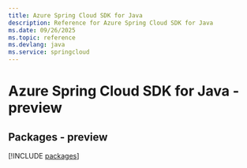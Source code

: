 ```yaml
---
title: Azure Spring Cloud SDK for Java
description: Reference for Azure Spring Cloud SDK for Java
ms.date: 09/26/2025
ms.topic: reference
ms.devlang: java
ms.service: springcloud
---
```

# Azure Spring Cloud SDK for Java - preview
## Packages - preview
[!INCLUDE [packages](spring-cloud-index.md)]